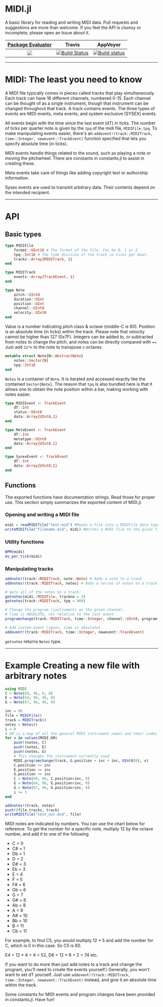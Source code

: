 # MIDI.jl

A basic library for reading and writing MIDI data. Pull requests and suggestions are more than welcome. If you feel the API is clumsy or incomplete, please open an Issue about it.

| [**Package Evaluator**](http://pkg.julialang.org/?pkg=DynamicalBilliards#DynamicalBilliards) | **Travis**     | **AppVeyor** |
|:-------------------:|:-----------------------:|:-----:|
|[![](http://pkg.julialang.org/badges/DynamicalBilliards_0.6.svg)](http://pkg.julialang.org/?pkg=MIDI) | [![Build Status](https://travis-ci.org/JoelHobson/MIDI.jl.svg?branch=master)](https://travis-ci.org/JoelHobson/MIDI.jl) | [![Build status](https://ci.appveyor.com/api/projects/status/1a0ufac7gwessevh/branch/master?svg=true)](https://ci.appveyor.com/project/JuliaDynamics/midi-jl/branch/master)

---

# MIDI: The least you need to know

A MIDI file typically comes in pieces called tracks that play simultaneously. Each track can have 16 different channels, numbered 0-15. Each channel can be thought of as a single instrument, though that instrument can be changed throughout that track. A track contains events. The three types of events are MIDI events, meta events, and system exclusive (SYSEX) events.

All events begin with the time since the last event (dT) in ticks. The number of ticks per quarter note is given by the `tpq` of the midi file, `MIDIFile.tpq`. To make manipulating events easier, there's an `addevent!(track::MIDITrack, time::Integer, newevent::TrackEvent)` function specified that lets you specify absolute time (in ticks).

MIDI events handle things related to the sound, such as playing a note or moving the pitchwheel. There are constants in constants.jl to assist in creating these.

Meta events take care of things like adding copyright text or authorship information.

Sysex events are used to transmit arbitrary data. Their contents depend on the intended recipient.

---

# API

## Basic types
```julia
type MIDIFile
    format::UInt16 # The format of the file. Can be 0, 1 or 2
    tpq::Int16 # The time division of the track in ticks per beat.
    tracks::Array{MIDITrack, 1}
end

type MIDITrack
    events::Array{TrackEvent, 1}
end
```

```julia
type Note
    pitch::UInt8
    duration::UInt
    position::UInt
    channel::UInt8
    velocity::UInt8
end
```
Value is a number indicating pitch class & octave (middle-C is 60). Position is an absolute time (in ticks) within the track. Please note that velocity cannot be higher than 127 (0x7F). Integers can be added to, or subtracted from notes to change the pitch, and notes can be directly compared with `==`. Just add `12*n` to the note to transpose `n` octaves.

```julia
mutable struct Note{N<:AbstractNote}
    notes::Vector{N}
    tpq::Int16
end
```
`Notes` is a container of `Note`. It is iterated and accessed exactly like
the contained `Vector{Note}`. The reason that `tpq` is also bundled here
is that it allows one to obtain the note position within a bar, making
working with notes easier.

```julia
type MIDIEvent <: TrackEvent
    dT::Int
    status::UInt8
    data::Array{UInt8,1}
end

type MetaEvent <: TrackEvent
    dT::Int
    metatype::UInt8
    data::Array{UInt8,1}
end

type SysexEvent <: TrackEvent
    dT::Int
    data::Array{UInt8,1}
end
```

## Functions
The exported functions have documentation strings. Read those for proper use. This
section simply summarizes the exported content of MIDI.jl.

### Opening and writing a MIDI file
```julia
midi = readMIDIfile("test.mid") #Reads a file into a MIDIFile data type
writeMIDIfile("filename.mid", midi) #Writes a MIDI file to the given filename
```

### Utility functions
```julia
BPM(midi)
ms_per_tick(midi)
```

### Manipulating tracks
```julia
addnote!(track::MIDITrack, note::Note) # Adds a note to a track
addnotes!(track::MIDITrack, notes) # Adds a series of notes to a track

# Gets all of the notes on a track:
getnotes(midi::MIDIFile, trackno = 2)
getnotes(track::MIDITrack, tpq = 960)

# Change the program (instrument) on the given channel.
# Time is ABSOLUTE, not relative to the last event.
programchange(track::MIDITrack, time::Integer, channel::UInt8, program::UInt8)

# Add custom event (again, time is absolute)
addevent!(track::MIDITrack, time::Integer, newevent::TrackEvent)
```
`getnotes` returns `Notes` type.

---

# Example Creating a new file with arbitrary notes

```julia
using MIDI
C = Note(60, 96, 0, 0)
E = Note(64, 96, 48, 0)
G = Note(67, 96, 96, 0)

inc = 96
file = MIDIFile()
track = MIDITrack()
notes = Notes()
i = 0
# GM is a map of all the general MIDI instrument names and their codes
for v in values(MIDI.GM)
    push!(notes, C)
    push!(notes, E)
    push!(notes, G)
    # This changes the instrument currently used
    MIDI.programchange(track, G.position + inc + inc, UInt8(0), v)
    C.position += inc
    E.position += inc
    G.position += inc
    C = Note(60, 96, C.position+inc, 0)
    E = Note(64, 96, E.position+inc, 0)
    G = Note(67, 96, G.position+inc, 0)
    i += 1
end

addnotes!(track, notes)
push!(file.tracks, track)
writeMIDIfile("test_out.mid", file)
```

MIDI notes are indicated by numbers. You can use the chart below for reference. To get the number for a specific note, multiply 12 by the
octave number, and add it to one of the following
- C  = 0
- C# = 1
- Db = 1
- D  = 2
- D# = 3
- Eb = 3
- E  = 4
- F  = 5
- F# = 6
- Gb = 6
- G  = 7
- G# = 8
- Ab = 8
- A  = 9
- A# = 10
- Bb = 10
- B  = 11
- Cb = 11

For example, to find C5, you would multiply 12 * 5 and add the number for C, which is 0 in this case. So C5 is 60.

E4 = 12 * 4 + 4 = 52, D6 = 12 * 6 + 2 = 74 etc.


If you want to do more than just add notes to a track and change the program, you'll need to create the events yourself.\\ Generally, you won't want to set dT yourself. Just use `addevent!(track::MIDITrack, time::Integer, newevent::TrackEvent)` instead, and give it an absolute time within the track.

Some constants for MIDI events and program changes have been provided in constants.jl. Have fun!
